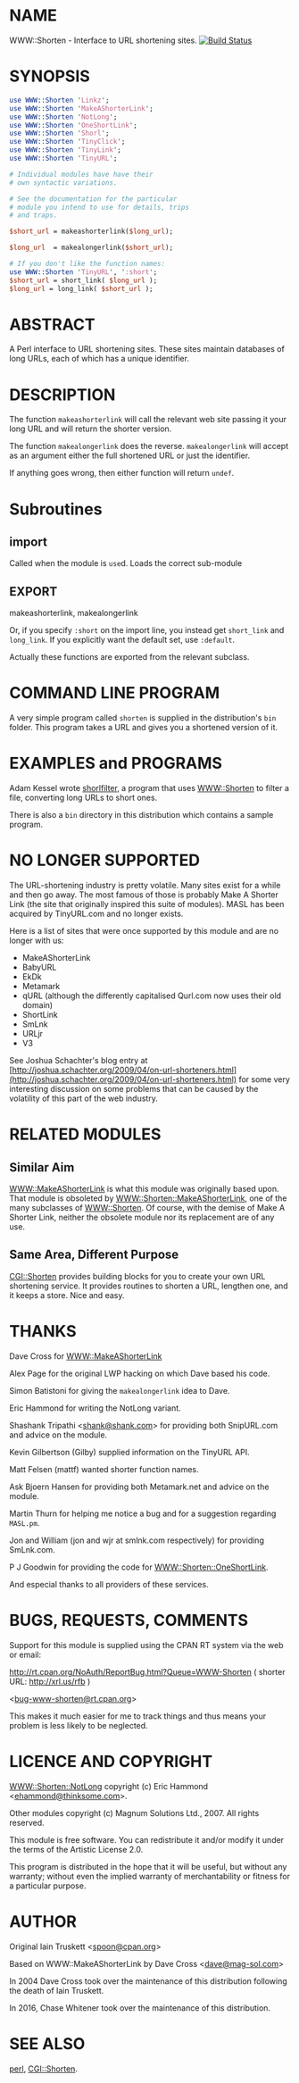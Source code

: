 # NAME

WWW::Shorten - Interface to URL shortening sites.
[![Build Status](https://travis-ci.org/p5-shorten/www-shorten.svg?branch=master)](https://travis-ci.org/p5-shorten/www-shorten)

# SYNOPSIS

```perl
use WWW::Shorten 'Linkz';
use WWW::Shorten 'MakeAShorterLink';
use WWW::Shorten 'NotLong';
use WWW::Shorten 'OneShortLink';
use WWW::Shorten 'Shorl';
use WWW::Shorten 'TinyClick';
use WWW::Shorten 'TinyLink';
use WWW::Shorten 'TinyURL';

# Individual modules have have their
# own syntactic variations.

# See the documentation for the particular
# module you intend to use for details, trips
# and traps.

$short_url = makeashorterlink($long_url);

$long_url  = makealongerlink($short_url);

# If you don't like the function names:
use WWW::Shorten 'TinyURL', ':short';
$short_url = short_link( $long_url );
$long_url = long_link( $short_url );
```

# ABSTRACT

A Perl interface to URL shortening sites. These sites maintain
databases of long URLs, each of which has a unique identifier.

# DESCRIPTION

The function `makeashorterlink` will call the relevant web site
passing it your long URL and will return the shorter version.

The function `makealongerlink` does the reverse. `makealongerlink`
will accept as an argument either the full shortened URL or just the
identifier.

If anything goes wrong, then either function will return `undef`.

# Subroutines

## import

Called when the module is `use`d. Loads the correct sub-module

## EXPORT

makeashorterlink, makealongerlink

Or, if you specify `:short` on the import line, you instead
get `short_link` and `long_link`. If you explicitly want the
default set, use `:default`.

Actually these functions are exported from the relevant subclass.

# COMMAND LINE PROGRAM

A very simple program called `shorten` is supplied in the
distribution's `bin` folder. This program takes a URL and
gives you a shortened version of it.

# EXAMPLES and PROGRAMS

Adam Kessel wrote [shorlfilter](http://adam.rosi-kessel.org/weblog/2003/09/07/shorlfilter), a program that uses [WWW::Shorten](https://metacpan.org/pod/WWW::Shorten)
to filter a file, converting long URLs to short ones.

There is also a `bin` directory in this distribution which contains a
sample program.

# NO LONGER SUPPORTED

The URL-shortening industry is pretty volatile. Many sites exist for a
while and then go away. The most famous of those is probably Make A Shorter
Link (the site that originally inspired this suite of modules). MASL has
been acquired by TinyURL.com and no longer exists.

Here is a list of sites that were once supported by this module and are no
longer with us:

- MakeAShorterLink
- BabyURL
- EkDk
- Metamark
- qURL (although the differently capitalised Qurl.com now uses their old domain)
- ShortLink
- SmLnk
- URLjr
- V3

See Joshua Schachter's blog entry at
[http://joshua.schachter.org/2009/04/on-url-shorteners.html](http://joshua.schachter.org/2009/04/on-url-shorteners.html) for some
very interesting discussion on some problems that can be caused by the
volatility of this part of the web industry.

# RELATED MODULES

## Similar Aim

[WWW::MakeAShorterLink](https://metacpan.org/pod/WWW::MakeAShorterLink) is what this module was originally based upon.
That module is obsoleted by [WWW::Shorten::MakeAShorterLink](https://metacpan.org/pod/WWW::Shorten::MakeAShorterLink), one of
the many subclasses of [WWW::Shorten](https://metacpan.org/pod/WWW::Shorten). Of course, with the demise of
Make A Shorter Link, neither the obsolete module nor its replacement are
of any use.

## Same Area, Different Purpose

[CGI::Shorten](https://metacpan.org/pod/CGI::Shorten) provides building blocks for you to create your own URL
shortening service. It provides routines to shorten a URL, lengthen one,
and it keeps a store. Nice and easy.

# THANKS

Dave Cross for [WWW::MakeAShorterLink](https://metacpan.org/pod/WWW::MakeAShorterLink)

Alex Page for the original LWP hacking on which Dave based his code.

Simon Batistoni for giving the `makealongerlink` idea to Dave.

Eric Hammond for writing the NotLong variant.

Shashank Tripathi &lt;shank@shank.com> for providing both SnipURL.com and
advice on the module.

Kevin Gilbertson (Gilby) supplied information on the TinyURL API.

Matt Felsen (mattf) wanted shorter function names.

Ask Bjoern Hansen for providing both Metamark.net and advice on the
module.

Martin Thurn for helping me notice a bug and for a suggestion regarding
`MASL.pm`.

Jon and William (jon and wjr at smlnk.com respectively) for providing
SmLnk.com.

P J Goodwin for providing the code for [WWW::Shorten::OneShortLink](https://metacpan.org/pod/WWW::Shorten::OneShortLink).

And especial thanks to all providers of these services.

# BUGS, REQUESTS, COMMENTS

Support for this module is supplied using the CPAN RT system via the web
or email:

http://rt.cpan.org/NoAuth/ReportBug.html?Queue=WWW-Shorten
( shorter URL: http://xrl.us/rfb )

&lt;bug-www-shorten@rt.cpan.org>

This makes it much easier for me to track things and thus means
your problem is less likely to be neglected.

# LICENCE AND COPYRIGHT

[WWW::Shorten::NotLong](https://metacpan.org/pod/WWW::Shorten::NotLong) copyright (c) Eric Hammond &lt;ehammond@thinksome.com>.

Other modules copyright (c) Magnum Solutions Ltd., 2007. All rights
reserved.

This module is free software.  You can redistribute it and/or
modify it under the terms of the Artistic License 2.0.

This program is distributed in the hope that it will be useful,
but without any warranty; without even the implied warranty of
merchantability or fitness for a particular purpose.

# AUTHOR

Original Iain Truskett &lt;spoon@cpan.org>

Based on WWW::MakeAShorterLink by Dave Cross &lt;dave@mag-sol.com>

In 2004 Dave Cross took over the maintenance of this distribution
following the death of Iain Truskett.

In 2016, Chase Whitener took over the maintenance of this distribution.

# SEE ALSO

[perl](https://metacpan.org/pod/perl), [CGI::Shorten](https://metacpan.org/pod/CGI::Shorten).
